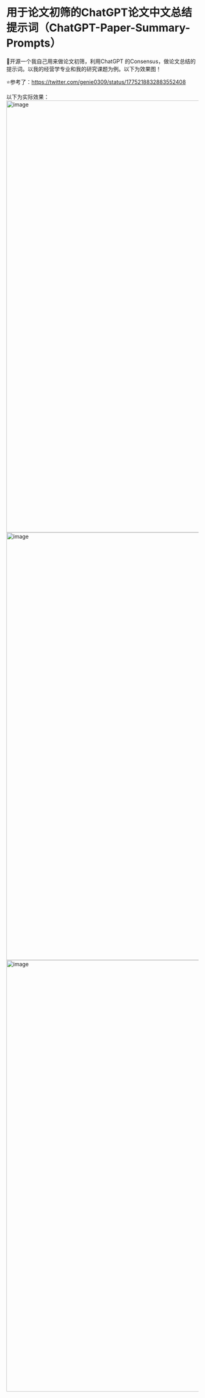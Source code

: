 # 用于论文初筛的ChatGPT论文中文总结提示词（ChatGPT-Paper-Summary-Prompts）

🌹开源一个我自己用来做论文初筛，利用ChatGPT 的Consensus，做论文总结的提示词。以我的经营学专业和我的研究课题为例。以下为效果图！

⭐️参考了：https://twitter.com/genie0309/status/1775218832883552408


以下为实际效果：
<img width="1129" alt="image" src="https://github.com/Spadio1999/ChatGPT-Paper-Summary-Prompts/assets/104052734/2f1fe839-0b9f-4635-b983-93d8270d1b03">
<img width="1118" alt="image" src="https://github.com/Spadio1999/ChatGPT-Paper-Summary-Prompts/assets/104052734/5aabe1c1-0d69-41c2-be8a-63185c46edfe">
<img width="1128" alt="image" src="https://github.com/Spadio1999/ChatGPT-Paper-Summary-Prompts/assets/104052734/a99d6063-2417-404b-a476-6c1851772130">
